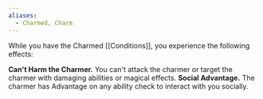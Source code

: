 ```yaml
---
aliases:
  - Charmed, Charm
---
```



While you have the Charmed [[Conditions]], you experience the following effects:

**Can't Harm the Charmer.**
	You can't attack the charmer or target the charmer with damaging abilities or magical effects.
**Social Advantage.**
	The charmer has Advantage on any ability check to interact with you socially.